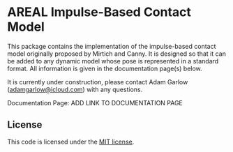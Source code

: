 # AREAL Impulse-Based Contact Model

This package contains the implementation of the impulse-based contact model originally proposed by Mirtich and Canny. It is designed so that it can be added to any dynamic model whose pose is represented in a standard format. All information is given in the documentation page(s) below.

It is currently under construction, please contact Adam Garlow (adamgarlow@icloud.com) with any questions.

Documentation Page: ADD LINK TO DOCUMENTATION PAGE

## License

This code is licensed under the [MIT license](LICENSE.md).
